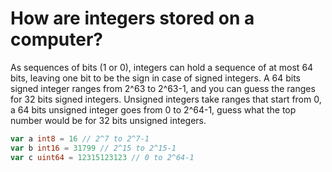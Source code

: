 # How are integers stored on a computer?

As sequences of bits (1 or 0), integers can hold a sequence of at most 64 bits,
leaving one bit to be the sign in case of signed integers. A 64 bits signed
integer ranges from 2^63 to 2^63-1, and you can guess the ranges for 32 bits signed integers.
Unsigned integers take ranges that start from 0, a 64 bits unsigned integer goes
from 0 to 2^64-1, guess what the top number would be for 32 bits unsigned integers.

```go
var a int8 = 16 // 2^7 to 2^7-1
var b int16 = 31799 // 2^15 to 2^15-1
var c uint64 = 12315123123 // 0 to 2^64-1
```

